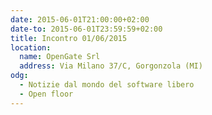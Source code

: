 ```yaml
---
date: 2015-06-01T21:00:00+02:00
date-to: 2015-06-01T23:59:59+02:00
title: Incontro 01/06/2015
location:
  name: OpenGate Srl
  address: Via Milano 37/C, Gorgonzola (MI)
odg:
  - Notizie dal mondo del software libero
  - Open floor
---
```


